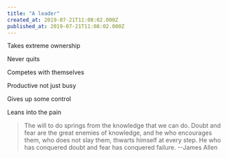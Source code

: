 ```yaml
---
title: "A leader"
created_at: 2019-07-21T11:08:02.000Z
published_at: 2019-07-21T11:08:02.000Z
---
```

Takes extreme ownership

  

Never quits

Competes with themselves

Productive not just busy

Gives up some control

Leans into the pain

> The will to do springs from the knowledge that we can do. Doubt and fear are the great enemies of knowledge, and he who encourages them, who does not slay them, thwarts himself at every step. He who has conquered doubt and fear has conquered failure. --James Allen
